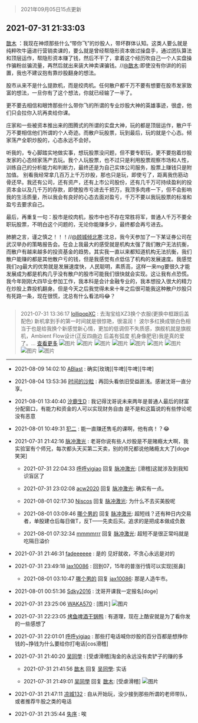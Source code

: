 > 2021年09月05日15点更新
<link rel="stylesheet" href="https://cdn.jsdelivr.net/gh/taotie6/sampleJSON@main/css/photo_show.css">


 ## 2021-07-31 21:33:03 

 [㪚木](https://www.coolapk.com/feed/28810782?shareKey=ZTg1YTFjZTk1ZWNiNjEzMTc4MWU~) ：我现在神烦那些什么“带你飞”的炒股人，带坏群体认知。这类人要么就是纯粹吹牛逼进行营销卖课的，要么就是曾经帮隐形资本做过操盘手，通过团队算法和顶层运作，帮隐形资本赚了钱，然后不干了，拿着这个经历吹自己一个人实盘操作骗粉丝骗流量，再然后就出来装大神卖课骗钱<!--break-->。//<a class="feed-link-uname" href="/u/㪚木">@㪚木</a>:即使没有你讲的的前置，我也不建议抱有靠炒股翻身的想法。

股市从来不是什么提款机，而是绞肉机。任何散户都千万不要有想要在股市发家致富的想法，一旦你有了这个想法，你就已经输了一半了。

更不要去相信和眼馋那些什么带你飞的所谓的专业炒股大神的英雄事迹，很虚，他们只会拉你入坑再卖给你课。

庄家和一些被资本推出来的图腾式的所谓的实盘大神，玩的都是顶层运作，散户千万不要相信他们所谓的个人奇迹。而散户玩股票，玩到最后，玩的就是个心态。倾家荡产全职炒股的，心态永远不会好。

听我的，专心脚踏实地做实事，想玩股票没问题，但不要专职玩，更不要抱着炒股发家的心态倾家荡产去玩。我个人玩股票，也不过只是利用股票观察市场和人性，训练自己的分析能力和判断力，最终还是为自己实体公司服务，股票上赚钱只是附加值。
别看我经常拿几百万上千万炒股，那也只是玩，即使亏了，距离我伤筋动骨还早。我还有公司，还有资产，还有上市公司股份，还有几千万可持续盈利的投资本金以及几千万的存款，即使股市亏进去千把万，我顶多肉疼一下，但不会影响我的生活质量，所以我会有良好的心态去面对盈亏，千万不要以我玩股票的标准和盈亏去要求自己。

最后，再重复一句：股市是绞肉机，股市中也不存在常胜将军，普通人千万不要全职玩股票，不明白这个问题的，无论你能赚多少，最终都会再亏进去。

肺腑之言，谨之慎之！！！//<a class="feed-link-uname" href="/u/顾城倾北寒">@顾城倾北寒</a>:沈总，我今天参加了一下某证券公司在武汉举办的策略报告会。在会上我最大的感受就是机构太强了我们散户无法抗衡，而散户有越来越多的投资基金的趋势。其实我一直以来都知道机构无法抗衡，我们散户能赚的都是其他散户亏的钱，但是我感觉有点低估了机构的发展速度。我感觉我们zg最大的优势就是发展速度快，人民聪明，素质高，这样一来mg要很久才能发展成为都是机构几乎没有散户的股市可能我们很快就会实现。这让我有点恐慌。我今年刚刚大四毕业参加工作，我本科是会计金融专业的，我本想投入很大的精力在炒股上靠投机翻身。但是今天之后我觉得未来十年之后很可能我这种散户炒股只有死路一条，现在很慌，沈总有什么看法吗😂？ 

<div class="album">
<img class="img-item" src="" />
</div>

> 2021-07-31 13:36:17 
> [lollipopXC](https://www.coolapk.com/feed/28799511?shareKey=YWFiNDRhZTdiODMwNjEzMTc4MWU~) : 去淘宝给XZ3换个衣服(更换中框跟后盖配色)  新机拿到手的第一时间就是很惊艳，很温润！ 波尔多红换成银白色相当于也是给我换个新感觉新心情，更加的低调但不失质感，旗舰机就是旗舰机，Ambient Flow设计(正反四曲边 后盖有弧度 机身像肥皂)我是真的爱了。... <a href="">查看更多</a> 
![图片](https://image.coolapk.com/feed/2021/0731/13/1412859_dcddb674_9766_0127@3325x2494.jpeg)
![图片](https://image.coolapk.com/feed/2021/0731/13/1412859_42384e53_9766_0129@2494x3325.jpeg)
![图片](https://image.coolapk.com/feed/2021/0731/13/1412859_51c0e234_9766_0131@2494x3325.jpeg)
![图片](https://image.coolapk.com/feed/2021/0731/13/1412859_cb2d6d56_9766_0133@2494x3325.jpeg)
![图片](https://image.coolapk.com/feed/2021/0731/13/1412859_f6cf4751_9766_0135@2494x3325.jpeg)
![图片](https://image.coolapk.com/feed/2021/0731/13/1412859_cef29892_9766_0137@2494x3325.jpeg)
![图片](https://image.coolapk.com/feed/2021/0731/13/1412859_0bfee042_9766_0139@2494x3325.jpeg)
![图片](https://image.coolapk.com/feed/2021/0731/13/1412859_56d26605_9766_0143@3325x2494.jpeg)
![图片](https://image.coolapk.com/feed/2021/0731/13/1412859_060bfdfb_9766_0145@3325x2494.jpeg)

 ------- 

- 2021-08-09 14:02:10 [ABlast](uid=636229) : 确实[玫瑰][牛啤][牛啤][牛啤] 

- 2021-08-04 13:53:36 [时间的沙粒](uid=1600844) : 再回头看依旧受益匪浅。感谢沈哥一直分享。 

- 2021-08-01 13:40:40 [汐鹿生D](uid=4309416) : 我记得沈哥说未来两年是普通人最后的财富分配窗口，有能力和资金的人可以实现财务自由  是不是和这篇说的有些悖论呢 没有恶意 

- 2021-08-01 10:49:31 [犯二](uid=657743) : 能一直赚还售毛的课啊，他有病！？😂 

- 2021-07-31 21:42:16 [脉冲激光](uid=1825566) : 老哥你说有些人炒股是不是赌瘾太大啊，我实验室有个师兄，每次都头天买第二天卖，别的师兄都说他赌瘾太大了[doge笑哭] 

    - 2021-07-31 22:04:33 [呼呼yigiao](uid=3884903) 回复 [脉冲激光](uid=1825566): [滑稽]这就涉及到我知识盲区了 

    - 2021-07-31 23:02:08 [acw2020](uid=6251124) 回复 [脉冲激光](uid=1825566): 确实有一点。 

    - 2021-08-01 02:17:30 [Niscos](uid=1575492) 回复 [脉冲激光](uid=1825566): 为什么不去买美股呢 

    - 2021-08-01 03:09:46 [哪个男的](uid=1057736) 回复 [脉冲激光](uid=1825566): 超短线？还有种日内交易者，单股建仓后每日做T，反T——先卖后买。追求的是把成本做成负数 

    - 2021-08-01 07:32:34 [mmmmrrr](uid=3384805) 回复 [脉冲激光](uid=1825566): 超短不是很正常吗就是吃隔日溢价 

- 2021-07-31 21:46:31 [fadeeeeee](uid=748831) : 是的 见好就收，不贪心永远是对的 

- 2021-07-31 23:49:18 [jax10086](uid=797822) : 回到07，15年的普涨行情可以实现[抠鼻] 

    - 2021-08-01 03:10:47 [哪个男的](uid=1057736) 回复 [jax10086](uid=797822): 那是人造牛市。 

- 2021-08-01 00:51:36 [Sdky2016](uid=741165) : 沈哥开课我一定报名[doge] 

- 2021-07-31 23:25:06 [WAKA570](uid=2140456) : [图片] ![图片](https://image.coolapk.com/feed/2021/0731/23/2140456_c03174ff_5105_7871@972x2318.jpeg)

- 2021-07-31 22:23:05 [烤鱼啤酒干锅鸭](uid=1076410) : 有道理，现在上酷安就是为了看你发的一些感想了 

- 2021-07-31 22:01:01 [呼呼yigiao](uid=3884903) : 那些打电话喊你炒股的百分百都是想挣你钱的~挣钱为什么要给你打电话[cos滑稽] 

- 2021-07-31 21:40:20 [吴同學](uid=1320218) : [受虐滑稽]淘金的永远没有卖铲子的赚的多 

    - 2021-07-31 21:41:56 [㪚木](uid=1081091) 回复 [吴同學](uid=1320218): 实话 

    - 2021-07-31 21:49:01 [吴同學](uid=1320218) 回复 [㪚木](uid=1081091): [受虐滑稽] ![图片](https://image.coolapk.com/feed/2021/0731/21/1320218_95d18fba_9339_9289@1280x720.gif)

- 2021-07-31 21:47:11 [凉城132](uid=3231915) : 自从开始玩，没少接到那些所谓的老师带队，或者推荐牛股之类的电话 

- 2021-07-31 21:35:44 [失序](uid=1009107) : 唉 

